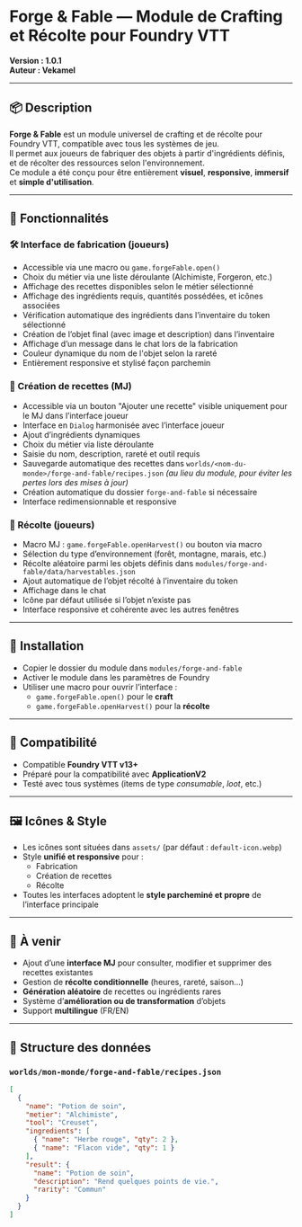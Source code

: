 # Forge & Fable — Module de Crafting et Récolte pour Foundry VTT

**Version : 1.0.1**  
**Auteur : Vekamel**

---

## 📦 Description

**Forge & Fable** est un module universel de crafting et de récolte pour Foundry VTT, compatible avec tous les systèmes de jeu.  
Il permet aux joueurs de fabriquer des objets à partir d'ingrédients définis, et de récolter des ressources selon l'environnement.  
Ce module a été conçu pour être entièrement **visuel**, **responsive**, **immersif** et **simple d'utilisation**.

---

## 🔧 Fonctionnalités

### 🛠️ Interface de fabrication (joueurs)

- Accessible via une macro ou `game.forgeFable.open()`
- Choix du métier via une liste déroulante (Alchimiste, Forgeron, etc.)
- Affichage des recettes disponibles selon le métier sélectionné
- Affichage des ingrédients requis, quantités possédées, et icônes associées
- Vérification automatique des ingrédients dans l’inventaire du token sélectionné
- Création de l’objet final (avec image et description) dans l’inventaire
- Affichage d’un message dans le chat lors de la fabrication
- Couleur dynamique du nom de l'objet selon la rareté
- Entièrement responsive et stylisé façon parchemin

### 📜 Création de recettes (MJ)

- Accessible via un bouton "Ajouter une recette" visible uniquement pour le MJ dans l’interface joueur
- Interface en `Dialog` harmonisée avec l’interface joueur
- Ajout d’ingrédients dynamiques
- Choix du métier via liste déroulante
- Saisie du nom, description, rareté et outil requis
- Sauvegarde automatique des recettes dans `worlds/<nom-du-monde>/forge-and-fable/recipes.json` *(au lieu du module, pour éviter les pertes lors des mises à jour)*
- Création automatique du dossier `forge-and-fable` si nécessaire
- Interface redimensionnable et responsive

### 🌿 Récolte (joueurs)

- Macro MJ : `game.forgeFable.openHarvest()` ou bouton via macro
- Sélection du type d’environnement (forêt, montagne, marais, etc.)
- Récolte aléatoire parmi les objets définis dans `modules/forge-and-fable/data/harvestables.json`
- Ajout automatique de l’objet récolté à l’inventaire du token
- Affichage dans le chat
- Icône par défaut utilisée si l’objet n’existe pas
- Interface responsive et cohérente avec les autres fenêtres

---

## 🧩 Installation

- Copier le dossier du module dans `modules/forge-and-fable`
- Activer le module dans les paramètres de Foundry
- Utiliser une macro pour ouvrir l’interface :
  - `game.forgeFable.open()` pour le **craft**
  - `game.forgeFable.openHarvest()` pour la **récolte**

---

## 📌 Compatibilité

- Compatible **Foundry VTT v13+**
- Préparé pour la compatibilité avec **ApplicationV2**
- Testé avec tous systèmes (items de type *consumable*, *loot*, etc.)

---

## 🖼️ Icônes & Style

- Les icônes sont situées dans `assets/` (par défaut : `default-icon.webp`)
- Style **unifié et responsive** pour :
  - Fabrication
  - Création de recettes
  - Récolte
- Toutes les interfaces adoptent le **style parcheminé et propre** de l’interface principale

---

## 🚧 À venir

- Ajout d’une **interface MJ** pour consulter, modifier et supprimer des recettes existantes
- Gestion de **récolte conditionnelle** (heures, rareté, saison…)
- **Génération aléatoire** de recettes ou ingrédients rares
- Système d’**amélioration ou de transformation** d’objets
- Support **multilingue** (FR/EN)

---

## 📁 Structure des données

### `worlds/mon-monde/forge-and-fable/recipes.json`
```json
[
  {
    "name": "Potion de soin",
    "metier": "Alchimiste",
    "tool": "Creuset",
    "ingredients": [
      { "name": "Herbe rouge", "qty": 2 },
      { "name": "Flacon vide", "qty": 1 }
    ],
    "result": {
      "name": "Potion de soin",
      "description": "Rend quelques points de vie.",
      "rarity": "Commun"
    }
  }
]
